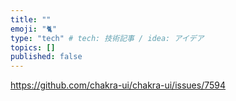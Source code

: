 ```yaml
---
title: ""
emoji: "🐈"
type: "tech" # tech: 技術記事 / idea: アイデア
topics: []
published: false
---
```


https://github.com/chakra-ui/chakra-ui/issues/7594
